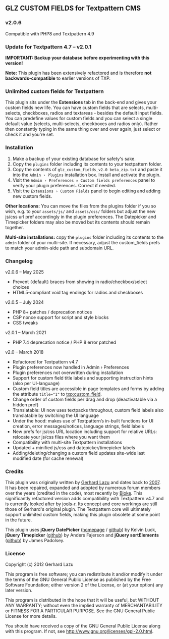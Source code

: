 ## GLZ CUSTOM FIELDS for Textpattern CMS

### v2.0.6

Compatible with PHP8 and Textpattern 4.9


### Update for Textpattern 4.7 – v2.0.1

**IMPORTANT: Backup your database before experimenting with this version!**

**Note:** This plugin has been extensively refactored and is therefore **not backwards-compatible** to earlier versions of TXP.

### Unlimited custom fields for Textpattern

This plugin sits under the **Extensions** tab in the back-end and gives your custom fields new life. You can have custom fields that are selects, multi-selects, checkboxes, radios and textareas - besides the default input fields. You can predefine values for custom fields and you can select a single default value (selects, multi-selects, checkboxes and radios only). Rather then constantly typing in the same thing over and over again, just select or check it and you're set.

### Installation

1. Make a backup of your existing database for safety's sake.
2. Copy the `plugins` folder including its contents to your textpattern folder.
3. Copy the contents of `glz_custom_fields_v2.0 beta_zip.txt` and paste it into the `Admin › Plugins` installation box. Install and activate the plugin.
4. Visit the `Admin › Preferences » Custom fields preferences` panel to verify your plugin preferences. Correct if needed.
5. Visit the `Extensions › Custom Fields` panel to begin editing and adding new custom fields.

**Other locations:** You can move the files from the plugins folder if you so wish, e.g. to your `assets/js/` and `assets/css/` folders but adjust the new js/css url pref accordingly in the plugin preferences. The Datepicker and Timepicker folders may also be moved but its contents should remain together.

**Multi-site installations:** copy the `plugins` folder including its contents to the `admin` folder of your multi-site. If necessary, adjust the custom_fields prefs to match your admin-side path and subdomain URL.


### Changelog

v2.0.6 – May 2025

- Prevent `{`default`}` braces from showing in radio/checkbox/select choices
- HTML5-compliant void tag endings for radios and checkboxes

v2.0.5 – July 2024

- PHP 8+ patches / deprecation notices
- CSP nonce support for script and style blocks
- CSS tweaks

v2.0.1 – March 2021

- PHP 7.4 deprecation notice / PHP 8 error patched

v2.0 – March 2018

- Refactored for Textpattern v4.7
- Plugin preferences now handled in Admin › Preferences
- Plugin preferences not overwritten during installation
- Support for custom field title labels and supporting instruction hints (also per UI-language)
- Custom field titles are accessible in page templates and forms by adding the attribute `title="1"` to [txp:custom_field](https://docs.textpattern.io/tags/custom_field).
- Change order of custom fields per drag and drop (deactivatable via a hidden pref)
- Translatable: UI now uses textpacks throughout, custom field labels also translatable by switching the UI language
- Under the hood: makes use of Textpattern’s in-built functions for UI creation, error messages/notices, language strings, field labels
- New prefs for js/css URL location including support for relative URLs: relocate your js/css files where you want them
- Compatibility with multi-site Textpattern installations
- Updated + minified js/css and datepicker/timepicker labels
- Adding/deleting/changing a custom field updates site-wide last modified date (for cache renewal)


### Credits

This plugin was originally written by [Gerhard Lazu](https://github.com/gerhard) and dates back to [2007](https://forum.textpattern.io/viewtopic.php?pid=157983#p157983). It has been repaired, expanded and adopted by numerous forum members over the years (credited in the code), most recently by [Bloke](https://github.com/Bloke/glz_custom_fields). This significantly refactored version adds compatibility with Textpattern v4.7 and is currently looked after by [jools-r](https://github.com/jools-r/glz_custom_fields). Its concept and core workings are still those of Gerhard's original plugin. The Textpattern core will ultimately support unlimited custom fields, making this plugin obsolete at some point in the future.

This plugin uses **jQuery DatePicker** ([homepage](http://2008.kelvinluck.com/assets/jquery/datePicker/v2/demo/) / [github](https://github.com/vitch/jQuery-datepicker)) by Kelvin Luck, **jQuery Timepicker** ([github](https://github.com/perifer/timePicker)) by Anders Fajerson and **jQuery sortElements** ([github](https://github.com/padolsey-archive/jquery.fn/tree/master/sortElements)) by James Padolsey.


### License

Copyright (c) 2012 Gerhard Lazu

This program is free software; you can redistribute it and/or modify it under the terms of the GNU General Public License as published by the Free Software Foundation; either version 2 of the License, or (at your option) any later version.

This program is distributed in the hope that it will be useful, but WITHOUT ANY WARRANTY; without even the implied warranty of MERCHANTABILITY or FITNESS FOR A PARTICULAR PURPOSE.  See the GNU General Public License for more details.

You should have received a copy of the GNU General Public License along with this program.  If not, see <http://www.gnu.org/licenses/gpl-2.0.html>.
